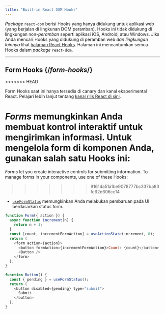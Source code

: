 ```yaml
---
title: "Built-in React DOM Hooks"
---
```


<Intro>

*Package* `react-dom` berisi Hooks yang hanya didukung untuk aplikasi web (yang berjalan di lingkunan DOM peramban). Hooks ini tidak didukung di lingkungan non-*peramban* seperti aplikasi iOS, Android, atau Windows. Jika Anda mencari Hooks yang didukung di peramban web *dan lingkungan lainnya* lihat [halaman React Hooks](/reference/react). Halaman ini mencantumkan semua Hooks dalam *package* `react-dom`.

</Intro>

---

## Form Hooks {/*form-hooks*/}

<<<<<<< HEAD
<Canary>

Form Hooks saat ini hanya tersedia di canary dan kanal eksperimental React. Pelajari lebih lanjut tentang [kanal rilis React di sini](/community/versioning-policy#all-release-channels).

</Canary>

*Forms* memungkinkan Anda membuat kontrol interaktif untuk mengirimkan informasi. Untuk mengelola form di komponen Anda, gunakan salah satu Hooks ini:
=======
*Forms* let you create interactive controls for submitting information.  To manage forms in your components, use one of these Hooks:
>>>>>>> 91614a51a1be9078777bc337ba83fc62e606cc14

* [`useFormStatus`](/reference/react-dom/hooks/useFormStatus) memungkinkan Anda melakukan pembaruan pada UI berdasarkan status form.

```js
function Form({ action }) {
  async function increment(n) {
    return n + 1;
  }
  const [count, incrementFormAction] = useActionState(increment, 0);
  return (
    <form action={action}>
      <button formAction={incrementFormAction}>Count: {count}</button>
      <Button />
    </form>
  );
}

function Button() {
  const { pending } = useFormStatus();
  return (
    <button disabled={pending} type="submit">
      Submit
    </button>
  );
}
```
